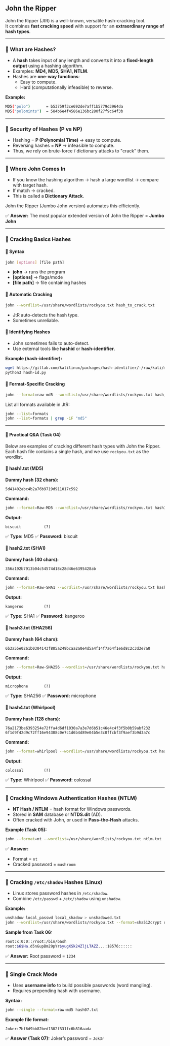 ## John the Ripper
John the Ripper (JtR) is a well-known, versatile hash-cracking tool.  
It combines **fast cracking speed** with support for an **extraordinary range of hash types**.

---

### 🔹 What are Hashes?
- A **hash** takes input of any length and converts it into a **fixed-length output** using a hashing algorithm.  
- Examples: **MD4, MD5, SHA1, NTLM**.  
- Hashes are **one-way functions**:  
  - Easy to compute.  
  - Hard (computationally infeasible) to reverse.  

**Example:**  
```bash
MD5("polo")       = b53759f3ce692de7aff1b5779d3964da
MD5("polomints")  = 584b6e4f4586e136bc280f27f9c64f3b
````

---

### 🔹 Security of Hashes (P vs NP)

* Hashing = **P (Polynomial Time)** → easy to compute.
* Reversing hashes = **NP** → infeasible to compute.
* Thus, we rely on brute-force / dictionary attacks to "crack" them.

---

### 🔹 Where John Comes In

* If you know the hashing algorithm → hash a large wordlist → compare with target hash.
* If match → cracked.
* This is called a **Dictionary Attack**.

John the Ripper (Jumbo John version) automates this efficiently.

✅ **Answer:** The most popular extended version of John the Ripper = **Jumbo John**

---

### 🔹 Cracking Basics Hashes

#### 📌 Syntax

```bash
john [options] [file path]
```

* **john** → runs the program
* **\[options]** → flags/mode
* **\[file path]** → file containing hashes

#### 📌 Automatic Cracking

```bash
john --wordlist=/usr/share/wordlists/rockyou.txt hash_to_crack.txt
```

* JtR auto-detects the hash type.
* Sometimes unreliable.

#### 📌 Identifying Hashes

* John sometimes fails to auto-detect.
* Use external tools like **hashid** or **hash-identifier**.

**Example (hash-identifier):**

```bash
wget https://gitlab.com/kalilinux/packages/hash-identifier/-/raw/kali/master/hash-id.py
python3 hash-id.py
```

#### 📌 Format-Specific Cracking

```bash
john --format=raw-md5 --wordlist=/usr/share/wordlists/rockyou.txt hash_to_crack.txt
```

List all formats available in JtR:

```bash
john --list=formats
john --list=formats | grep -iF "md5"
```

---

#### 🧩 Practical Q\&A (Task 04)

Below are examples of cracking different hash types with John the Ripper.  
Each hash file contains a single hash, and we use `rockyou.txt` as the wordlist.  

#### 🧩 hash1.txt (MD5)
**Dummy hash (32 chars):**
```
5d41402abc4b2a76b9719d911017c592
````

**Command:**
```bash
john --format=Raw-MD5 --wordlist=/usr/share/wordlists/rockyou.txt hash1.txt
````

**Output:**

```
biscuit          (?)
```

✅ **Type:** MD5
✅ **Password:** biscuit


#### 🧩 hash2.txt (SHA1)

**Dummy hash (40 chars):**

```
356a192b7913b04c54574d18c28d46e6395428ab
```

**Command:**

```bash
john --format=Raw-SHA1 --wordlist=/usr/share/wordlists/rockyou.txt hash2.txt
```

**Output:**

```
kangeroo         (?)
```

✅ **Type:** SHA1
✅ **Password:** kangeroo


#### 🧩 hash3.txt (SHA256)

**Dummy hash (64 chars):**

```
6b3a55e0261b0304143f805a249bcaa2a0e4d5a4f14f7a64f1e6d8c2c3d3e7a0
```

**Command:**

```bash
john --format=Raw-SHA256 --wordlist=/usr/share/wordlists/rockyou.txt hash3.txt
```

**Output:**

```
microphone       (?)
```

✅ **Type:** SHA256
✅ **Password:** microphone


#### 🧩 hash4.txt (Whirlpool)

**Dummy hash (128 chars):**

```
76a2173be6393254e72ffa4d6df1030a7a3e7d6b51c46e4c4f3f5b0b59abf232
6f1d9f42d9c72ff16e94308c0e7c1d6b4d89e04b5e3c0ffcbf3f9aef3b9d3a7c
```

**Command:**

```bash
john --format=whirlpool --wordlist=/usr/share/wordlists/rockyou.txt hash4.txt
```

**Output:**

```
colossal         (?)
```

✅ **Type:** Whirlpool
✅ **Password:** colossal

---

### 🔹 Cracking Windows Authentication Hashes (NTLM)

* **NT Hash / NTLM** = hash format for Windows passwords.
* Stored in **SAM** database or **NTDS.dit** (AD).
* Often cracked with John, or used in **Pass-the-Hash** attacks.

**Example (Task 05):**

```bash
john --format=nt --wordlist=/usr/share/wordlists/rockyou.txt ntlm.txt
```

✅ **Answer:**

* Format = `nt`
* Cracked password = `mushroom`

---

### 🔹 Cracking `/etc/shadow` Hashes (Linux)

* Linux stores password hashes in `/etc/shadow`.
* Combine `/etc/passwd` + `/etc/shadow` using `unshadow`.

**Example:**

```bash
unshadow local_passwd local_shadow > unshadowed.txt
john --wordlist=/usr/share/wordlists/rockyou.txt --format=sha512crypt unshadowed.txt
```

**Sample from Task 06:**

```bash
root:x:0:0::/root:/bin/bash
root:$6$Ha.d5nGupBm29pYr$yugXSk24ZljLTAZZ...:18576::::::
```

✅ **Answer:** Root password = `1234`

---

### 🔹 Single Crack Mode

* Uses **username info** to build possible passwords (word mangling).
* Requires prepending hash with username.

**Syntax:**

```bash
john --single --format=raw-md5 hash07.txt
```

**Example file format:**

```
Joker:7bf6d9bb82bed1302f331fc6b816aada
```

✅ **Answer (Task 07):** Joker’s password = `Jok3r`
